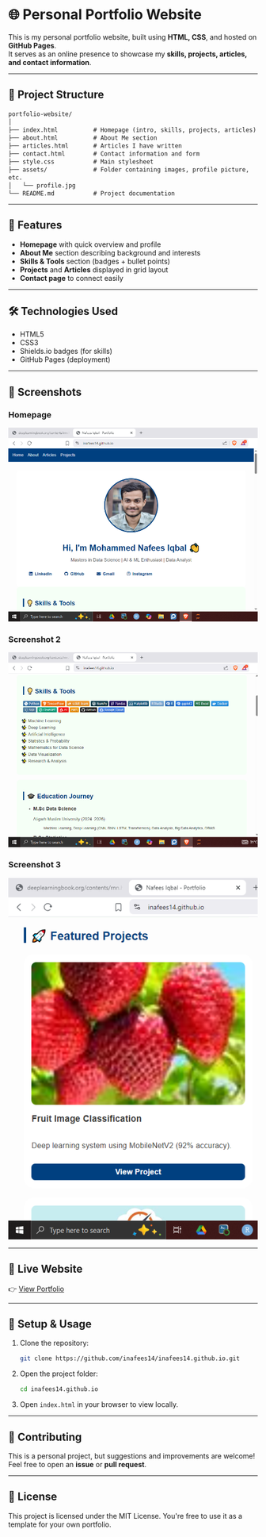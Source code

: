 # 🌐 Personal Portfolio Website

This is my personal portfolio website, built using **HTML, CSS**, and hosted on **GitHub Pages**.  
It serves as an online presence to showcase my **skills, projects, articles, and contact information**.

---

## 📂 Project Structure

```
portfolio-website/
│
├── index.html          # Homepage (intro, skills, projects, articles)
├── about.html          # About Me section
├── articles.html       # Articles I have written
├── contact.html        # Contact information and form
├── style.css           # Main stylesheet
├── assets/             # Folder containing images, profile picture, etc.
│   └── profile.jpg
└── README.md           # Project documentation
```

---

## 🚀 Features

- **Homepage** with quick overview and profile  
- **About Me** section describing background and interests  
- **Skills & Tools** section (badges + bullet points)  
- **Projects** and **Articles** displayed in grid layout  
- **Contact page** to connect easily  

---

## 🛠️ Technologies Used

- HTML5  
- CSS3  
- Shields.io badges (for skills)  
- GitHub Pages (deployment)

---

## 📸 Screenshots

### Homepage
![Homepage Screenshot](assets/homepage.png)

### Screenshot 2
![About Page Screenshot](assets/ss1.png)

### Screenshot 3
![About Page Screenshot](assets/ss2.png)

---

## 🔗 Live Website

👉 [View Portfolio](https://inafees14.github.io/)

---

## 📝 Setup & Usage

1. Clone the repository:
   ```bash
   git clone https://github.com/inafees14/inafees14.github.io.git
   ```

2. Open the project folder:
   ```bash
   cd inafees14.github.io
   ```

3. Open `index.html` in your browser to view locally.

---

## 🤝 Contributing

This is a personal project, but suggestions and improvements are welcome! Feel free to open an **issue** or **pull request**.

---

## 📜 License

This project is licensed under the MIT License. You're free to use it as a template for your own portfolio.
